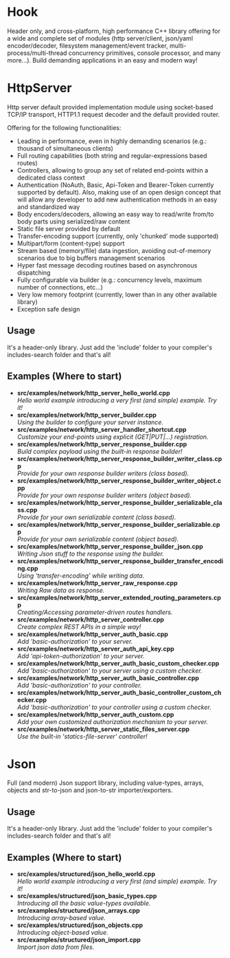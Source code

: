 # Hook

Header only, and cross-platform, high performance C++ library offering for a wide and complete set of modules (http server/client, json/yaml encoder/decoder, filesystem management/event tracker, multi-process/multi-thread concurrency primitives, console processor, and many more...). Build demanding applications in an easy and modern way!

# HttpServer
Http server default provided implementation module using socket-based TCP/IP transport, HTTP1.1 request decoder and the default provided router.

Offering for the following functionalities:

* Leading in performance, even in highly demanding scenarios (e.g.: thousand of simultaneous clients)
* Full routing capabilities (both string and regular-expressions based routes)
* Controllers, allowing to group any set of related end-points within a dedicated class context
* Authentication (NoAuth, Basic, Api-Token and Bearer-Token currently supported by default). Also, making use of an open design concept that will allow any developer to add new authentication methods in an easy and standardized way
* Body encoders/decoders, allowing an easy way to read/write from/to body parts using serialized/raw content
* Static file server provided by default
* Transfer-encoding support (currently, only 'chunked' mode supported)
* Multipart/form (content-type) support
* Stream based (memory/file) data ingestion, avoiding out-of-memory scenarios due to big buffers management scenarios
* Hyper fast message decoding routines based on asynchronous dispatching
* Fully configurable via builder (e.g.: concurrency levels, maximum number of connections, etc...)
* Very low memory footprint (currently, lower than in any other available library)
* Exception safe design

## Usage
It's a header-only library. Just add the 'include' folder to your compiler's includes-search folder and that's all!

## Examples (Where to start)
* **src/examples/network/http_server_hello_world.cpp** <br>*Hello world example introducing a very first (and simple) example. Try it!*</br>
* **src/examples/network/http_server_builder.cpp** <br>*Using the builder to configure your server instance.*</br>
* **src/examples/network/http_server_handler_shortcut.cpp** <br>*Customize your end-points using explicit (GET|PUT|...) registration.*</br>
* **src/examples/network/http_server_response_builder.cpp** <br>*Build complex payload using the built-in response builder!*</br>
* **src/examples/network/http_server_response_builder_writer_class.cpp** <br>*Provide for your own response builder writers (class based).*</br>
* **src/examples/network/http_server_response_builder_writer_object.cpp** <br>*Provide for your own response builder writers (object based).*</br>
* **src/examples/network/http_server_response_builder_serializable_class.cpp** <br>*Provide for your own serializable content (class based).*</br>
* **src/examples/network/http_server_response_builder_serializable.cpp** <br>*Provide for your own serializable content (object based).*</br>
* **src/examples/network/http_server_response_builder_json.cpp** <br>*Writing Json stuff to the response using the builder.*</br>
* **src/examples/network/http_server_response_builder_transfer_encoding.cpp** <br>*Using 'transfer-encoding' while writing data.*</br>
* **src/examples/network/http_server_raw_response.cpp** <br>*Writing Raw data as response.*</br>
* **src/examples/network/http_server_extended_routing_parameters.cpp** <br>*Creating/Accessing parameter-driven routes handlers.*</br>
* **src/examples/network/http_server_controller.cpp** <br>*Create complex REST APIs in a simple way!*</br>
* **src/examples/network/http_server_auth_basic.cpp** <br>*Add 'basic-authorization' to your server.*</br>
* **src/examples/network/http_server_auth_api_key.cpp** <br>*Add 'api-token-authorization' to your server.*</br>
* **src/examples/network/http_server_auth_basic_custom_checker.cpp** <br>*Add 'basic-authorization' to your server using a custom checker.*</br>
* **src/examples/network/http_server_auth_basic_controller.cpp** <br>*Add 'basic-authorization' to your controller.*</br>
* **src/examples/network/http_server_auth_basic_controller_custom_checker.cpp** <br>*Add 'basic-authorization' to your controller using a custom checker.*</br>
* **src/examples/network/http_server_auth_custom.cpp** <br>*Add your own customized authorization mechanism to your server.*</br>
* **src/examples/network/http_server_static_files_server.cpp** <br>*Use the built-in 'statics-file-server' controller!*</br>

# Json
Full (and modern) Json support library, including value-types, arrays, objects and str-to-json and json-to-str importer/exporters.

## Usage
It's a header-only library. Just add the 'include' folder to your compiler's includes-search folder and that's all!

## Examples (Where to start)
* **src/examples/structured/json_hello_world.cpp** <br>*Hello world example introducing a very first (and simple) example. Try it!*</br>
* **src/examples/structured/json_basic_types.cpp** <br>*Introducing all the basic value-types available.*</br>
* **src/examples/structured/json_arrays.cpp** <br>*Introducing array-based value.*</br>
* **src/examples/structured/json_objects.cpp** <br>*Introducing object-based value.*</br>
* **src/examples/structured/json_import.cpp** <br>*Import json data from files.*</br>

